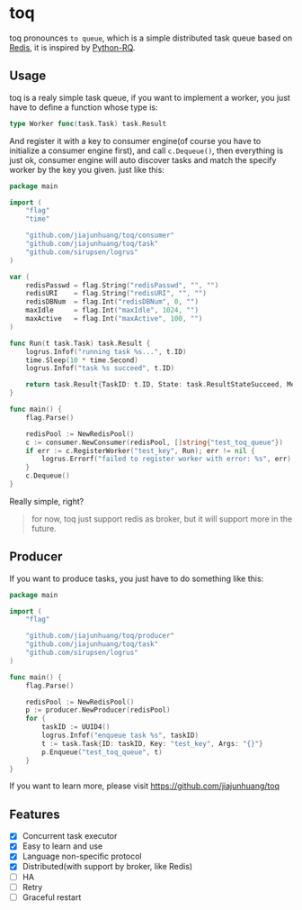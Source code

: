 # toq

toq pronounces `to queue`, which is a simple distributed task queue based on [Redis](https://redis.io), it is inspired
by [Python-RQ](http://python-rq.org/).

## Usage

toq is a realy simple task queue, if you want to implement a worker, you just have to define a function whose type is:

```go
type Worker func(task.Task) task.Result
```

And register it with a key to consumer engine(of course you have to initialize a consumer engine first), and call
`c.Dequeue()`, then everything is just ok, consumer engine will auto discover tasks and match the specify worker by
the key you given. just like this:

```go
package main

import (
	"flag"
	"time"

	"github.com/jiajunhuang/toq/consumer"
	"github.com/jiajunhuang/toq/task"
	"github.com/sirupsen/logrus"
)

var (
	redisPasswd = flag.String("redisPasswd", "", "")
	redisURI    = flag.String("redisURI", "", "")
	redisDBNum  = flag.Int("redisDBNum", 0, "")
	maxIdle     = flag.Int("maxIdle", 1024, "")
	maxActive   = flag.Int("maxActive", 100, "")
)

func Run(t task.Task) task.Result {
	logrus.Infof("running task %s...", t.ID)
	time.Sleep(10 * time.Second)
	logrus.Infof("task %s succeed", t.ID)

	return task.Result{TaskID: t.ID, State: task.ResultStateSucceed, Message: "succeed"}
}

func main() {
	flag.Parse()

	redisPool := NewRedisPool()
	c := consumer.NewConsumer(redisPool, []string{"test_toq_queue"})
	if err := c.RegisterWorker("test_key", Run); err != nil {
		logrus.Errorf("failed to register worker with error: %s", err)
	}
	c.Dequeue()
}
```

Really simple, right?

> for now, toq just support redis as broker, but it will support more in the future.

## Producer

If you want to produce tasks, you just have to do something like this:

```go
package main

import (
	"flag"

	"github.com/jiajunhuang/toq/producer"
	"github.com/jiajunhuang/toq/task"
	"github.com/sirupsen/logrus"
)

func main() {
	flag.Parse()

	redisPool := NewRedisPool()
	p := producer.NewProducer(redisPool)
	for {
		taskID := UUID4()
		logrus.Infof("enqueue task %s", taskID)
		t := task.Task{ID: taskID, Key: "test_key", Args: "{}"}
		p.Enqueue("test_toq_queue", t)
	}
}
```

If you want to learn more, please visit https://github.com/jiajunhuang/toq

## Features

- [x] Concurrent task executor
- [x] Easy to learn and use
- [x] Language non-specific protocol
- [x] Distributed(with support by broker, like Redis)
- [ ] HA
- [ ] Retry
- [ ] Graceful restart
